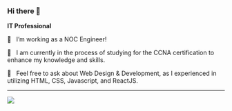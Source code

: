 ### Hi there 👋

<!--
**hfzgfr/hfzgfr** is a ✨ _special_ ✨ repository because its `README.md` (this file) appears on your GitHub profile.

Here are some ideas to get you started:

- 🔭  I’m currently working on ...
- 🌱  I’m currently learning ...
- 👯  I’m looking to collaborate on ...
- 🤔  I’m looking for help with ...
- 💬  Ask me about ...
- 📫  How to reach me: ...
- 😄  Pronouns: ...
- ⚡ Fun fact: ...
-->

<b>IT Professional</b>
<p>🔭 &nbsp; I’m working as a NOC Engineer!</p>

<p>🌱 &nbsp; I am currently in the process of studying for the CCNA certification to enhance my knowledge and skills.</p>

<p>💬 &nbsp; Feel free to ask about Web Design & Development, as I experienced in utilizing HTML, CSS, Javascript, and ReactJS.</p>

<hr>

![](https://komarev.com/ghpvc/?username=hfzgfr&color=brightgreen)
